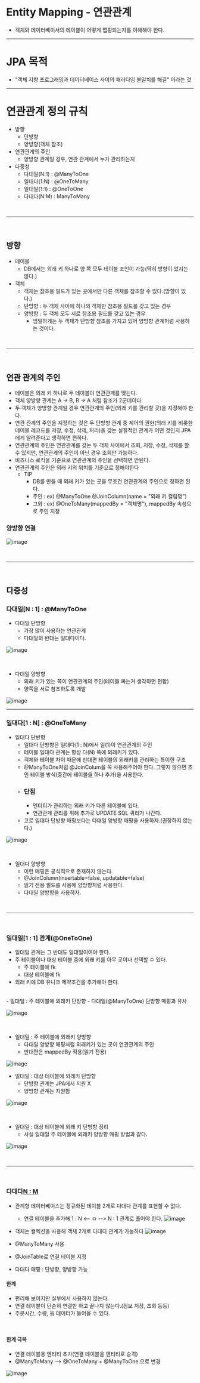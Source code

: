 # Entity Mapping - 연관관계
- 객체와 데이터베이서의 테이블이 어떻게 맵핑되는지를 이해해야 한다.

<hr>

# JPA 목적
- "객체 지향 프로그래밍과 데이터베이스 사이의 패러다임 불일치를 해결" 이라는 것

<hr>

# 연관관계 정의 규칙
- 방향 
    - 단방향
    - 양방향(객체 참조)
- 연관관계의 주인
    -  양방향 관계일 경우, 연관 관계에서 누가 관리하는지
- 다중성
    - 다대일(N:1) : @ManyToOne
    - 일대다(1:N) : @OneToMany
    - 일대일(1:1) : @OneToOne
    - 다대다(N:M) : ManyToMany

<br>
<hr>
<br>

## 방향 
- 테이블
    - DB에서는 외래 키 하나로 양 쪽 모두 테이블 조인이 가능(딱히 방향이 있지는 않다.)
- 객체
    - 객체는 참조용 필드가 있는 곳에서만 다른 객체를 참조할 수 있다.(방향이 있다.)
    - 단방향 : 두 객체 사이에 하나의 객체만 참조용 필드를 갖고 있는 경우
    - 양방향 : 두 객체 모두 서로 참조용 필드를 갖고 있는 경우
       - 엄밀하게는 두 객체가 단방향 참조를 가지고 있어 양방향 관계처럼 사용하는 것이다.

<br>
<hr>
<br>

## 연관 관계의 주인
- 테이블은 외래 키 하나로 두 테이블이 연관관계를 맺는다.
- 객체 양방향 관계는 A -> B, B -> A 처럼 참조가 2군데이다.
- 두 객체가 양방향 관계일 경우 연관관계의 주인(외래 키를 관리할 곳)을 지정해야 한다.
- 연관 관계의 주인을 지정하는 것은 두 단방향 관계 중 제어의 권한(외래 키를 비롯한 테이블 레코드를 저장, 수정, 삭제, 처리)을 갖는 실질적인 관계가 어떤 것인지 JPA에게 알려준다고 생각하면 편하다.
- 연관관계의 주인은 연관관계를 갖는 두 객체 사이에서 조회, 저장, 수정, 삭제를 할 수 있지만, 연관관계의 주인이 아닌 경우 조회만 가능하다.
- 비즈니스 로직을 기준으로 연관관계의 주인을 선택하면 안된다.
- 연관관계의 주인은 외래 키의 위치를 기준으로 정해야한다
   - TIP 
     - DB를 만들 때 외래 키가 있는 곳을 무조건 연관관계의 주인으로 정하면 된다.
     - 주인 : ex) @ManyToOne @JoinColumn(name = "외래 키 컬럼명")
     - 그외 : ex) @OneToMany(mappedBy = "객체명"), mappedBy 속성으로 주인 지정

### 양방향 연결
![image](https://user-images.githubusercontent.com/74396651/199026717-ed9d7a99-2883-49a3-92da-8bad5e194d7c.png)

<br>
<hr>
<br>

## 다중성

### 다대일[N : 1] : @ManyToOne
- 다대일 단방향
    - 가장 많이 사용하는 연관관계
    - 다대일의 반대는 일대다이다.

![image](https://user-images.githubusercontent.com/74396651/199695450-7ab3ef1c-2fd2-448e-92b4-4a9b590e51fc.png)

<br>

- 다대일 양방향
    - 외래 키가 있는 쪽이 연관관계의 주인(테이블 짜는거 생각하면 편함)
    - 양쪽을 서로 참조하도록 개발

![image](https://user-images.githubusercontent.com/74396651/199695611-ffad5513-a7f0-4f2b-bf47-eab55485e243.png)

<hr>

### 일대다[1 : N] : @OneToMany
- 일대다 단반향
    - 일대다 단방향은 일대다(1 : N)에서 일(1)이 연관관계의 주인
    - 테이블 일대다 관계는 항상 다(N) 쪽에 외래키가 있다.
    - 객체와 테이블 차이 때문에 반대편 테이블의 외래키를 관리하는 특이한 구조
    - @ManyToOne처럼 @JoinColum을 꼭 사용해주어야 한다. 그렇지 않으면 조인 테이블 방식(중간에 테이블을 하나 추가)을 사용한다.
    - ### 단점
       - 엔티티가 관리하는 외래 키가 다른 테이블에 있다.
       - 연관관계 관리를 위해 추가로 UPDATE SQL 쿼리가 나간다.
    - 고로 일대다 단방향 매핑보다는 다대일 양방향 매핑을 사용하자.(권장하지 않는다.)

![image](https://user-images.githubusercontent.com/74396651/199698071-08cdef16-dc6c-4ae1-a7d7-eefc86f32746.png)

<br>

- 일대다 양방향 
     - 이런 매핑은 공식적으로 존재하지 않는다.
     - @JoinColumn(insertable=false, updatable=false)
     - 읽기 전용 필드를 사용해 양방향처럼 사용한다.
     - 다대일 양방향을 사용하자.

<br>
<hr>
<br>

### 일대일[1 : 1] 관계(@OneToOne)
- 일대일 관계는 그 반대도 일대일이여야 한다.
- 주 테이블이나 대상 테이블 중에 외래 키를 아무 곳이나 선택할 수 있다.
     - 주 테이블에 fk
     - 대상 테이블에 fk
- 외래 키에 DB 유니크 제약조건을 추가해야 한다.

<br>
- 일대일 : 주 테이블에 외래키 단방향
     - 다대일(@ManyToOne) 단방향 매핑과 유사

![image](https://user-images.githubusercontent.com/74396651/199908959-aaddfc74-81e9-40e9-b42d-8e1e6a315b2e.png)

<br>

- 일대일 : 주 테이블에 외래키 양방향
     - 다대일 양방향 매핑처럼 외래키가 있는 곳이 연관관계의 주인
     - 반대편은 mappedBy 적용(읽기 전용)

![image](https://user-images.githubusercontent.com/74396651/199909089-26b52382-2ef7-4498-9e1e-71161f116801.png)

- 일대일 : 대상 테이블에 외래키 단방향
     - 단방향 관계는 JPA에서 지원 X
     - 양방향 관계는 지원함

![image](https://user-images.githubusercontent.com/74396651/199909605-4a543e57-855c-4875-9aa7-91c29eec93a9.png)

<br>

- 일대일 : 대상 테이블에 외래 키 단방향 정리
     - 사실 일대일 주 테이블에 외래키 양방향 매핑 방법과 같다.

![image](https://user-images.githubusercontent.com/74396651/199909747-d1f8ebea-252d-471d-895a-1387019a67df.png)

<br>
<hr>
<br>

### 다대다[N : M](@ManyToMany)
- 관계형 데이터베이스는 정규화된 테이블 2개로 다대다 관계를 표현할 수 없다.
     - 연결 테이블을 추가해 1 : N <-- ㅁ --> N : 1 관계로 풀어야 한다.
![image](https://user-images.githubusercontent.com/74396651/199910263-9de23eb9-fdbe-4317-bb2b-491ef2aee058.png)


- 객체는 컬렉션을 사용해 객체 2개로 다대다 관계가 가능하다
![image](https://user-images.githubusercontent.com/74396651/199910285-9a6ba9bb-8c95-4200-9d26-841ccfd4b362.png)


- @ManyToMany 사용
- @JoinTable로 연결 테이블 지정
- 다대다 매핑 : 단방향, 양방향 가능

#### 한계
- 편리해 보이지만 실부에서 사용하지 않는다.
- 연결 테이블이 단순히 연결만 하고 끝나지 않는다.(정보 저장, 조회 등등)
- 주문시간, 수량, 등 데이터가 들어올 수 있다.

<br>

#### 한계 극복
- 연결 테이블용 엔티티 추가(연결 테이블을 엔티티로 승격)
- @ManyToMany --> @OneToMany + @ManyToOne 으로 변경

![image](https://user-images.githubusercontent.com/74396651/199910552-e6dedf69-712b-4c39-9349-47343d1adc3f.png)













